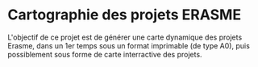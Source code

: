 # Cartographie des projets ERASME

L'objectif de ce projet est de générer une carte dynamique des projets Erasme, dans un 1er temps sous un format imprimable (de type A0), puis possiblement sous forme de carte interractive des projets.